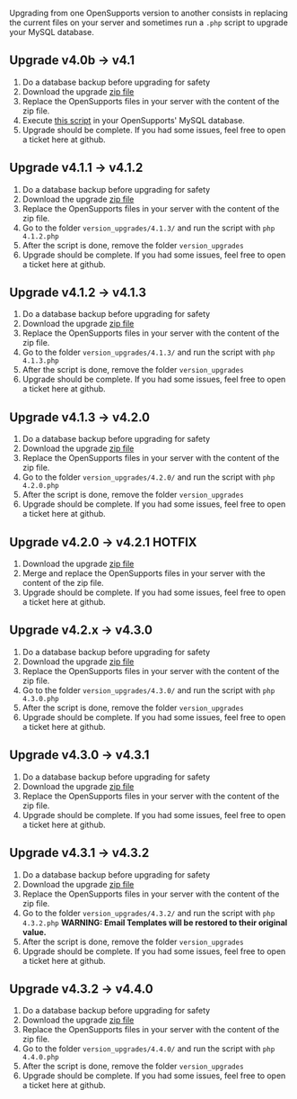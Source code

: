 Upgrading from one OpenSupports version to another consists in replacing the current files on your server and sometimes run a `.php` script to upgrade your MySQL database.

## Upgrade v4.0b -> v4.1
1. Do a database backup before upgrading for safety
2. Download the upgrade [zip file](https://github.com/opensupports/opensupports/releases/download/v4.1.0/opensupports_v4.1_update.zip)
3. Replace the OpenSupports files in your server with the content of the zip file.
4. Execute [this script](https://github.com/opensupports/opensupports/blob/master/version_upgrades/4.1.0/4.1.0.sql) in your OpenSupports' MySQL database.
5. Upgrade should be complete. If you had some issues, feel free to open a ticket here at github.

## Upgrade v4.1.1 -> v4.1.2

1. Do a database backup before upgrading for safety
2. Download the upgrade [zip file](https://github.com/opensupports/opensupports/releases/download/v4.1.2/opensupports_v4.1.2_update.zip)
3. Replace the OpenSupports files in your server with the content of the zip file.
4. Go to the folder `version_upgrades/4.1.3/` and run the script with `php 4.1.2.php`
5. After the script is done, remove the folder `version_upgrades`
6. Upgrade should be complete. If you had some issues, feel free to open a ticket here at github.


## Upgrade v4.1.2 -> v4.1.3

1. Do a database backup before upgrading for safety
2. Download the upgrade [zip file](https://github.com/opensupports/opensupports/releases/download/v4.1.3/opensupports_v4.1.3_update.zip)
3. Replace the OpenSupports files in your server with the content of the zip file.
4. Go to the folder `version_upgrades/4.1.3/` and run the script with `php 4.1.3.php`
5. After the script is done, remove the folder `version_upgrades`
6. Upgrade should be complete. If you had some issues, feel free to open a ticket here at github.

## Upgrade v4.1.3 -> v4.2.0

1. Do a database backup before upgrading for safety
2. Download the upgrade [zip file](https://github.com/opensupports/opensupports/releases/download/v4.2.0/opensupports_v4.2.0_update.zip)
3. Replace the OpenSupports files in your server with the content of the zip file.
4. Go to the folder `version_upgrades/4.2.0/` and run the script with `php 4.2.0.php`
5. After the script is done, remove the folder `version_upgrades`
6. Upgrade should be complete. If you had some issues, feel free to open a ticket here at github.

## Upgrade v4.2.0 -> v4.2.1 HOTFIX

1. Download the upgrade [zip file](https://github.com/opensupports/opensupports/releases/download/v4.2.1/opensupports_v4.2.1_update.zip)
2. Merge and replace the OpenSupports files in your server with the content of the zip file.
3. Upgrade should be complete. If you had some issues, feel free to open a ticket here at github.

## Upgrade v4.2.x -> v4.3.0

1. Do a database backup before upgrading for safety
2. Download the upgrade [zip file](https://github.com/opensupports/opensupports/releases/download/v4.3.0/opensupports_v4.3.0_update.zip)
3. Replace the OpenSupports files in your server with the content of the zip file.
4. Go to the folder `version_upgrades/4.3.0/` and run the script with `php 4.3.0.php`
5. After the script is done, remove the folder `version_upgrades`
6. Upgrade should be complete. If you had some issues, feel free to open a ticket here at github.

## Upgrade v4.3.0 -> v4.3.1

1. Do a database backup before upgrading for safety
2. Download the upgrade [zip file](https://github.com/opensupports/opensupports/releases/download/v4.3.1/opensupports_v4.3.1_update.zip)
3. Replace the OpenSupports files in your server with the content of the zip file.
4. Upgrade should be complete. If you had some issues, feel free to open a ticket here at github.

## Upgrade v4.3.1 -> v4.3.2
1. Do a database backup before upgrading for safety
2. Download the upgrade [zip file](https://github.com/opensupports/opensupports/releases/download/v4.3.2/opensupports_v4.3.2_update.zip)
3. Replace the OpenSupports files in your server with the content of the zip file.
4. Go to the folder `version_upgrades/4.3.2/` and run the script with `php 4.3.2.php` **WARNING: Email Templates will be restored to their original value.**
5. After the script is done, remove the folder `version_upgrades`
6. Upgrade should be complete. If you had some issues, feel free to open a ticket here at github.

## Upgrade v4.3.2 -> v4.4.0
1. Do a database backup before upgrading for safety
2. Download the upgrade [zip file](https://github.com/opensupports/opensupports/releases/download/v4.4.0/opensupports_v4.4.0_update.zip)
3. Replace the OpenSupports files in your server with the content of the zip file.
4. Go to the folder `version_upgrades/4.4.0/` and run the script with `php 4.4.0.php`
5. After the script is done, remove the folder `version_upgrades`
6. Upgrade should be complete. If you had some issues, feel free to open a ticket here at github.
